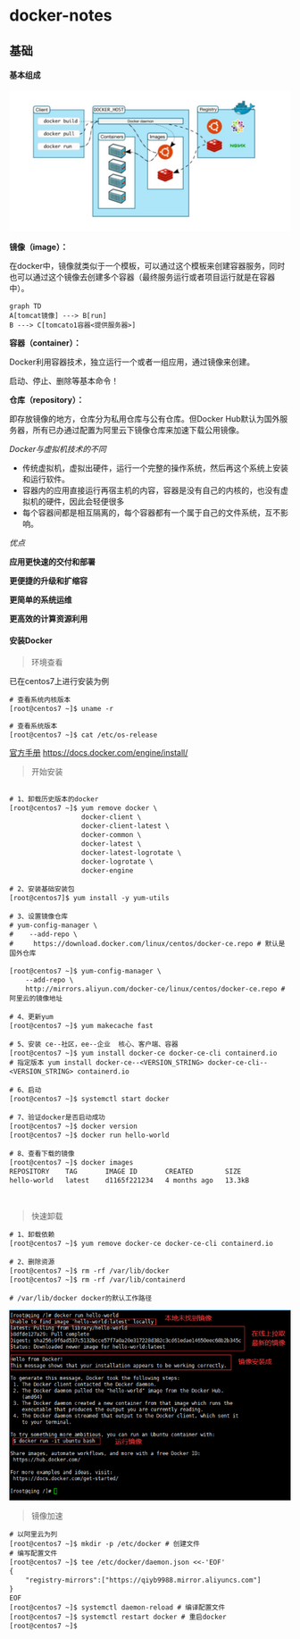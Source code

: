 # docker-notes

## 基础



#### 基本组成

![0000](static\picture\docker-notes\0000.png)

**镜像（image）：**

在docker中，镜像就类似于一个模板，可以通过这个模板来创建容器服务，同时也可以通过这个镜像去创建多个容器（最终服务运行或者项目运行就是在容器中）。

```mermaid
graph TD
A[tomcat镜像] ---> B[run]
B ---> C[tomcato1容器<提供服务器>]
```



**容器（container）：**

Docker利用容器技术，独立运行一个或者一组应用，通过镜像来创建。

启动、停止、删除等基本命令！

**仓库（repository）：**

即存放镜像的地方，仓库分为私用仓库与公有仓库。但Docker Hub默认为国外服务器，所有已办通过配置为阿里云下镜像仓库来加速下载公用镜像。

*Docker与虚拟机技术的不同*

* 传统虚拟机，虚拟出硬件，运行一个完整的操作系统，然后再这个系统上安装和运行软件。
* 容器内的应用直接运行再宿主机的内容，容器是没有自己的内核的，也没有虚拟机的硬件，因此会轻便很多
* 每个容器间都是相互隔离的，每个容器都有一个属于自己的文件系统，互不影响。

*优点*

**应用更快速的交付和部署**

**更便捷的升级和扩缩容**

**更简单的系统运维**

**更高效的计算资源利用**



#### 安装Docker

> 环境查看

已在centos7上进行安装为例

```shell
# 查看系统内核版本
[root@centos7 ~]$ uname -r
```

```shell
# 查看系统版本
[root@centos7 ~]$ cat /etc/os-release
```

[官方手册](https://docs.docker.com/engine/install/ "install") https://docs.docker.com/engine/install/

> 开始安装

```shell

# 1、卸载历史版本的docker
[root@centos7 ~]$ yum remove docker \
                  docker-client \
                  docker-client-latest \
                  docker-common \
                  docker-latest \
                  docker-latest-logrotate \
                  docker-logrotate \
                  docker-engine
                  
# 2、安装基础安装包
[root@centos7]$ yum install -y yum-utils
 
# 3、设置镜像仓库
# yum-config-manager \
#    --add-repo \
#     https://download.docker.com/linux/centos/docker-ce.repo # 默认是国外仓库
    
[root@centos7 ~]$ yum-config-manager \
    --add-repo \
    http://mirrors.aliyun.com/docker-ce/linux/centos/docker-ce.repo # 阿里云的镜像地址
    
# 4、更新yum
[root@centos7 ~]$ yum makecache fast

# 5、安装 ce--社区，ee--企业  核心、客户端、容器
[root@centos7 ~]$ yum install docker-ce docker-ce-cli containerd.io
# 指定版本 yum install docker-ce--<VERSION_STRING> docker-ce-cli--<VERSION_STRING> containerd.io

# 6、启动
[root@centos7 ~]$ systemctl start docker

# 7、验证docker是否启动成功
[root@centos7 ~]$ docker version
[root@centos7 ~]$ docker run hello-world

# 8、查看下载的镜像
[root@centos7 ~]$ docker images
REPOSITORY    TAG       IMAGE ID       CREATED        SIZE
hello-world   latest    d1165f221234   4 months ago   13.3kB



```

> 快速卸载

```shell
# 1、卸载依赖 
[root@centos7 ~]$ yum remove docker-ce docker-ce-cli containerd.io

# 2、删除资源
[root@centos7 ~]$ rm -rf /var/lib/docker
[root@centos7 ~]$ rm -rf /var/lib/containerd

# /var/lib/docker docker的默认工作路径
```



![0001](static\picture\docker-notes\0001.png)



> 镜像加速

```shell
# 以阿里云为列
[root@centos7 ~]$ mkdir -p /etc/docker # 创建文件
# 编写配置文件
[root@centos7 ~]$ tee /etc/docker/daemon.json <<-'EOF'
{
	"registry-mirrors":["https://qiyb9988.mirror.aliyuncs.com"]
}
EOF
[root@centos7 ~]$ systemctl daemon-reload # 编译配置文件
[root@centos7 ~]$ systemctl restart docker # 重启docker
[root@centos7 ~]$

```





























[^主要引用]:https://www.bilibili.com/video/BV1og4y1q7M4?from=search&seid=8833819761241839370 "狂神说Docker"